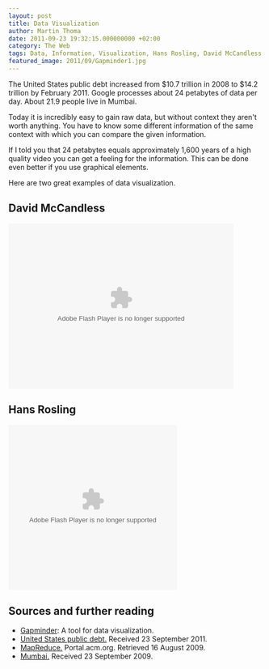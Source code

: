 ```yaml
---
layout: post
title: Data Visualization
author: Martin Thoma
date: 2011-09-23 19:32:15.000000000 +02:00
category: The Web
tags: Data, Information, Visualization, Hans Rosling, David McCandless
featured_image: 2011/09/Gapminder1.jpg
---
```

The United States public debt increased from \$10.7 trillion in 2008 to \$14.2 trillion by February 2011. Google processes about 24 petabytes of data per day. About 21.9 people live in Mumbai.

Today it is incredibly easy to gain raw data, but without context they aren't worth anything. You have to know some different information of the same context with which you can compare the given information.

If I told you that 24 petabytes equals approximately 1,600 years of a high quality video you can get a feeling for the information. This can be done even better if you use graphical elements.

Here are two great examples of data visualization.

<h2>David McCandless</h2>
<object width="446" height="326"><param name="movie" value="http://video.ted.com/assets/player/swf/EmbedPlayer.swf">
</param>
<param name="allowFullScreen" value="true" />
<param name="allowScriptAccess" value="always"/>
<param name="wmode" value="transparent">
</param>
<param name="bgColor" value="#ffffff">
</param>
<param name="flashvars" value="vu=http://video.ted.com/talks/dynamic/DavidMcCandless_2010G-medium.flv&su=http://images.ted.com/images/ted/tedindex/embed-posters/DavidMcCandless-2010G.embed_thumbnail.jpg&vw=432&vh=240&ap=0&ti=937&lang=&introDuration=15330&adDuration=4000&postAdDuration=830&adKeys=talk=david_mccandless_the_beauty_of_data_visualization;year=2010;theme=presentation_innovation;theme=design_like_you_give_a_damn;theme=the_creative_spark;theme=a_taste_of_tedglobal_2010;event=TEDGlobal+2010;tag=Design;tag=complexity;tag=computers;tag=data;tag=visualizations;&preAdTag=tconf.ted/embed;tile=1;sz=512x288;" />
<embed src="http://video.ted.com/assets/player/swf/EmbedPlayer.swf" pluginspace="http://www.macromedia.com/go/getflashplayer" type="application/x-shockwave-flash" wmode="transparent" bgColor="#ffffff" width="446" height="326" allowFullScreen="true" allowScriptAccess="always" flashvars="vu=http://video.ted.com/talks/dynamic/DavidMcCandless_2010G-medium.flv&su=http://images.ted.com/images/ted/tedindex/embed-posters/DavidMcCandless-2010G.embed_thumbnail.jpg&vw=432&vh=240&ap=0&ti=937&lang=&introDuration=15330&adDuration=4000&postAdDuration=830&adKeys=talk=david_mccandless_the_beauty_of_data_visualization;year=2010;theme=presentation_innovation;theme=design_like_you_give_a_damn;theme=the_creative_spark;theme=a_taste_of_tedglobal_2010;event=TEDGlobal+2010;tag=Design;tag=complexity;tag=computers;tag=data;tag=visualizations;"></embed></object>

<h2>Hans Rosling</h2>
<object width="334" height="326"><param name="movie" value="http://video.ted.com/assets/player/swf/EmbedPlayer.swf">
</param>
<param name="allowFullScreen" value="true" />
<param name="allowScriptAccess" value="always"/>
<param name="wmode" value="transparent">
</param>
<param name="bgColor" value="#ffffff">
</param>
<param name="flashvars" value="vu=http://video.ted.com/talks/dynamic/HansRosling_2006-medium.flv&su=http://images.ted.com/images/ted/tedindex/embed-posters/HansRosling-2006.embed_thumbnail.jpg&vw=320&vh=240&ap=0&ti=92&lang=&introDuration=15330&adDuration=4000&postAdDuration=830&adKeys=talk=hans_rosling_shows_the_best_stats_you_ve_ever_seen;year=2006;theme=technology_history_and_destiny;theme=unconventional_explanations;theme=women_reshaping_the_world;theme=rethinking_poverty;theme=numbers_at_play;theme=presentation_innovation;event=TED2006;tag=Global+Issues;tag=Google;tag=africa;tag=asia;tag=demo;tag=development;tag=economics;tag=health;tag=statistics;tag=visualizations;&preAdTag=tconf.ted/embed;tile=1;sz=512x288;" />
<embed src="http://video.ted.com/assets/player/swf/EmbedPlayer.swf" pluginspace="http://www.macromedia.com/go/getflashplayer" type="application/x-shockwave-flash" wmode="transparent" bgColor="#ffffff" width="334" height="326" allowFullScreen="true" allowScriptAccess="always" flashvars="vu=http://video.ted.com/talks/dynamic/HansRosling_2006-medium.flv&su=http://images.ted.com/images/ted/tedindex/embed-posters/HansRosling-2006.embed_thumbnail.jpg&vw=320&vh=240&ap=0&ti=92&lang=&introDuration=15330&adDuration=4000&postAdDuration=830&adKeys=talk=hans_rosling_shows_the_best_stats_you_ve_ever_seen;year=2006;theme=technology_history_and_destiny;theme=unconventional_explanations;theme=women_reshaping_the_world;theme=rethinking_poverty;theme=numbers_at_play;theme=presentation_innovation;event=TED2006;tag=Global+Issues;tag=Google;tag=africa;tag=asia;tag=demo;tag=development;tag=economics;tag=health;tag=statistics;tag=visualizations;"></embed></object>

<h2>Sources and further reading</h2>
<ul>
  <li><a href="http://www.gapminder.org/">Gapminder</a>: A tool for data visualization.</li>
  <li><a href="http://en.wikipedia.org/wiki/United_States_public_debt">United States public debt.</a> Received 23 September 2011.</li>
  <li><a href="http://dl.acm.org/citation.cfm?doid=1327452.1327492" title="MapReduce">MapReduce.</a>  Portal.acm.org. Retrieved 16 August 2009.</li>
  <li><a href="http://en.wikipedia.org/wiki/Mumbai" title="Mumbai">Mumbai.</a> Received 23 September 2009.</li>
</ul>
